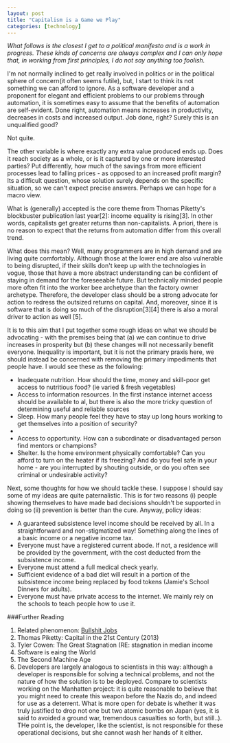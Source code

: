 ```yaml
---
layout: post
title: "Capitalism is a Game we Play"
categories: [technology]
---
```


<em>What follows is the closest I get to a political manifesto and is a work in progress. These kinds of concerns are always complex and I can only hope that, in working from first principles, I do not say anything too foolish.</em> 

I'm not normally inclined to get really involved in politics or in the political sphere of concern(it often seems futile), but, I start to think its not something we can afford to ignore. As a software developer and a proponent for elegant and efficient problems to our problems through automation, it is sometimes easy to assume that the benefits of automation are self-evident. Done right, automation means increases in productivity, decreases in costs and increased output. Job done, right? Surely this is an unqualified good? 
 
Not quite. 
<!--more--> 
The other variable is where exactly any extra value produced ends up. Does it reach society as a whole, or is it captured by one or more interested parties? Put differently, how much of the savings from more efficient processes lead to falling prices - as opposed to an increased profit margin? Its a difficult question, whose solution surely depends on the specific situation, so we can't expect precise answers. Perhaps we can hope for a macro view.

What is (generally) accepted is the core theme from Thomas Piketty's blockbuster publication last year[2]: income equality is rising[3]. In other words, capitalists get greater returns than non-capitalists. A priori, there is no reason to expect that the returns from automation differ from this overall trend. 
 
What does this mean? Well, many programmers are in high demand and are living quite comfortably. Although those at the lower end are also vulnerable to being disrupted, if their skills don't keep up with the technologies in vogue, those that have a more abstract understanding can be confident of staying in demand for the foreseeable future. But technically minded people more often fit into the worker bee archetype than the factory owner archetype. Therefore, the developer class should be a strong advocate for action to redress the outsized returns on capital. And, moreover, since it is software that is doing so much of the disruption[3][4] there is also a moral driver to action as well [5]. 
 
It is to this aim that I put together some rough ideas on what we should be advocating - with the premises being that (a) we can continue to drive increases in prosperity but (b) these changes will not necessarily benefit everyone. Inequality is important, but it is not the primary praxis here, we should instead be concerned with removing the primary impediments that people have. I would see these as the following: 
<ul>
	<li>Inadequate nutrition. How should the time, money and skill-poor get access to nutritious food? (ie varied & fresh vegetables)</li>
	<li>Access to information resources. In the first instance internet access should be available to al, but there is also the more tricky question of determining useful and reliable sources</li>
	<li>Sleep. How many people feel they have to stay up long hours working to get themselves into a position of security?<li>
	<li>Access to opportunity. How can a subordinate or disadvantaged person find mentors or champions?</li>
	<li>Shelter. Is the home environment physically comfortable? Can you afford to turn on the heater if its freezing? And do you feel safe in your home - are you interrupted by shouting outside, or do you often see criminal or undesirable activity?</li>
</ul>

Next, some thoughts for how we should tackle these. I suppose I should say some of my ideas are quite paternalistic. This is for two reasons (i) people showing themselves to have made bad decisions shouldn't be supported in doing so (ii) prevention is better than the cure. Anyway, policy ideas:
<ul>
	<li>A guaranteed subsistence level income should be received by all. In a straightforward and non-stigmatized way! Something along the lines of a basic income or a negative income tax.</li>
	<li>Everyone must have a registered current abode. If not, a residence will be provided by the government, with the cost deducted from the subsistence income.</li>
	<li>Everyone must attend a full medical check yearly.</li>
	<li>Sufficient evidence of a bad diet will result in a portion of the subsistence income being replaced by food tokens (Jamie's School Dinners for adults).</li>
	<li>Everyone must have private access to the internet. We mainly rely on the schools to teach people how to use it.</li>
</ul>

###Further Reading
<ol>
	<li>Related phenomenon: <a href="http://strikemag.org/bullshit-jobs/">Bullshit Jobs</a></li>
	<li>Thomas Piketty: Capital in the 21st Century (2013)</li>
	<li>Tyler Cowen: The Great Stagnation (RE: stagnation in median income</li>
	<li>Software is eaing the World</li>
	<li>The Second Machine Age</li>
	<li>Developers are largely analogous to scientists in this way: although a developer is responsible for solving a technical problems, and not the nature of how the solution is to be deployed. Compare to scientists working on the Manhatten  project: it is quite reasonable to believe that you might need to create this weapon before the Nazis do, and indeed for use as a deterrent. What is more open for debate is whether it was truly justified to drop not one but two atomic bombs on Japan (yes, it is said to avoided a ground war, tremendous casualties so forth, but still..). THe point is, the developer, like the scientist, is not responsible  for these operational decisions, but she cannot wash her hands of it either.</li>
</ol>
